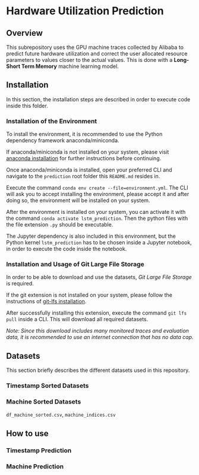 # Hardware Utilization Prediction

## Overview

This subrepository uses the GPU machine traces collected by Alibaba to predict future hardware utilization and correct the user allocated resource parameters to values closer to the actual values. This is done with a **Long-Short Term Memory** machine learning model.

## Installation

In this section, the installation steps are described in order to execute code inside this folder.

### Installation of the Environment

To install the environment, it is recommended to use the Python dependency framework anaconda/miniconda.

If anaconda/miniconda is not installed on your system, please visit [anaconda installation](https://docs.anaconda.com/anaconda/install/index.html) for further instructions before continuing.

Once anaconda/miniconda is installed, open your preferred CLI and navigate to the `prediction` root folder this `README.md` resides in.

Execute the command `conda env create --file=environment.yml`. The CLI will ask you to accept installing the environment, please accept it and after doing so, the environment will be installed on your system.

After the environment is installed on your system, you can activate it with the command `conda activate lstm_prediction`. Then the python files with the file extension `.py` should be executable.

The Jupyter dependency is also included in this environment, but the Python kernel `lstm_prediction` has to be chosen inside a Jupyter notebook, in order to execute the code inside the notebook.

### Installation and Usage of Git Large File Storage

In order to be able to download and use the datasets, *Git Large File Storage* is required.

If the git extension is not installed on your system, please follow the instructions of [git-lfs installation](https://git-lfs.github.com/).

After successfully installing this extension, execute the command `git lfs pull` inside a CLI. This will download all required datasets.

*Note: Since this download includes many monitored traces and evaluation data, it is recommended to use an internet connection that has no data cap*.

## Datasets

This section briefly describes the different datasets used in this repository.

### Timestamp Sorted Datasets

### Machine Sorted Datasets

`df_machine_sorted.csv`, `machine_indices.csv`

## How to use

### Timestamp Prediction

### Machine Prediction
